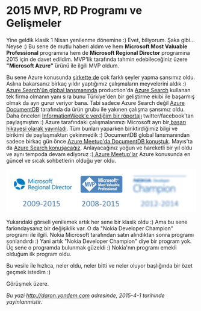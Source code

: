# 2015 MVP, RD Programı ve Gelişmeler 

Yine geldik klasik 1 Nisan yenilenme dönemine :) Evet, biliyorum. Şaka gibi... Neyse :) Bu sene de mutlu haberi aldım ve hem **Microsoft Most Valuable Professional** programına hem de **Microsoft Regional Director** programına 2015 için de davet edildim. MVP'lik tarafında tahmin edebileceğiniz üzere **"Microsoft Azure"** ürünü ile ilgili MVP oldum. 

Bu sene Azure konusunda [şirkette de](http://www.xomni.com) çok farklı şeyler yapma şansımız oldu. Aslına bakarsanız birkaç yıldır yaptığımız çalışmaların meyvelerini aldık :)[ Azure Search'ün global lansmanında](http://azure.microsoft.com/blog/2015/03/05/azure-search-is-now-generally-available/) production'da [Azure Search](http://azure.microsoft.com/en-us/services/search/) kullanan tek firma olmanın yanı sıra bunu Türkiye'den bir geliştirme ekibi ile başarmış olmak da ayrı gurur veriyor bana. Tabi sadece Azure Search değil [Azure DocumentDB](http://azure.microsoft.com/en-us/services/documentdb/) tarafında da ürün grubu ile yakınen çalışma şansımız oldu. Daha önceleri [InformationWeek'e verdiğim bir röportajı](http://www.informationweek.com/cloud/software-as-a-service/microsoft-azure-documentdb-customer-test-drive/d/d-id/1316138) twitter/facebook'tan paylaşmıştım :) Azure tarafındaki çalışmalarımızı Microsoft ayrı bir[ başarı hikayesi olarak yayınladı](https://customers.microsoft.com/Pages/CustomerStory.aspx?recid=18667). Tüm bunları yaparken biriktirdiğimiz bilgi ve birikimi de paylaşmaktan çekinmedik :) DocumentDB global lansmanından sadece birkaç gün önce [Azure Meetup'da DocumentDB konuştuk](http://www.meetup.com/Istanbul-Azure-Meetup/events/220325538/). Mayıs'ta da [Azure Search konuşacağız](http://www.meetup.com/Istanbul-Azure-Meetup/events/220964144/). Anlayacağınız yoğun ve hareketli bir yıl oldu ve aynı tempoda devam ediyoruz :)[ Azure Meetup'lar](http://www.meetup.com/Istanbul-Azure-Meetup/) Azure konusunda en güncel ve sıcak sohbetlerin olduğu yer oldu.

![](../media/2015_MVP_RD_Programi_ve_Gelismeler/mvp-rd.jpg)

Yukarıdaki görseli yenilemek artık her sene bir klasik oldu :) Ama bu sene farkındaysanız bir değişiklik var. O da "Nokia Developer Champion" programı ile ilgili. Nokia Microsoft tarafından satın alındıktan sonra programı sonlandırdı :) Yani artık "Nokia Developer Champion" diye bir program yok. Üç sene o programda bulunmak güzeldi :) Nokia'nın programı emekli olduğum ilk program oldu. 

Bu vesile ile hızlıca, neler oldu, neler bitti ve neler oluyor başlığında bir özet geçmek istedim :) 

Görüşmek üzere.

*Bu yazi http://daron.yondem.com adresinde, 2015-4-1 tarihinde yayinlanmistir.*